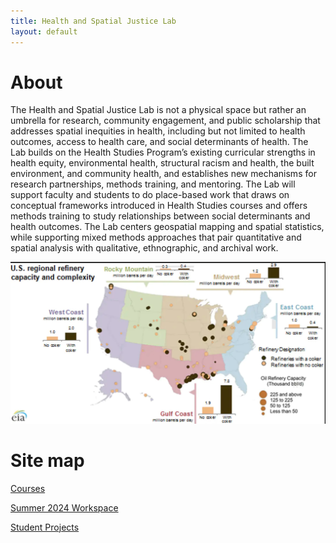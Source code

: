 ```yaml
--- 
title: Health and Spatial Justice Lab 
layout: default
---
```


# About
The  Health and Spatial Justice Lab is not a physical space but rather an umbrella for research, community engagement, and public scholarship that addresses spatial inequities in health, including but not limited to health outcomes, access to health care, and social determinants of health. The Lab builds on the Health Studies Program’s existing curricular strengths in health equity, environmental health, structural racism and health, the built environment, and community health, and establishes new mechanisms for research partnerships, methods training, and mentoring. The Lab will support faculty and students to do place-based work that draws on conceptual frameworks introduced in Health Studies courses and offers methods training to study relationships between social determinants and health outcomes. The Lab centers geospatial mapping and spatial statistics, while supporting mixed methods approaches that pair quantitative and spatial analysis with qualitative, ethnographic, and archival work.

![refinery capacity map](images/US_reg_refinery_map.jpg)

# Site map 
[Courses](courses)

[Summer 2024 Workspace](pages/summer_overview)

[Student Projects](student_projects)
